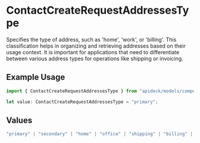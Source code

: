 # ContactCreateRequestAddressesType

Specifies the type of address, such as 'home', 'work', or 'billing'. This classification helps in organizing and retrieving addresses based on their usage context. It is important for applications that need to differentiate between various address types for operations like shipping or invoicing.

## Example Usage

```typescript
import { ContactCreateRequestAddressesType } from "apideck/models/components";

let value: ContactCreateRequestAddressesType = "primary";
```

## Values

```typescript
"primary" | "secondary" | "home" | "office" | "shipping" | "billing" | "other"
```
